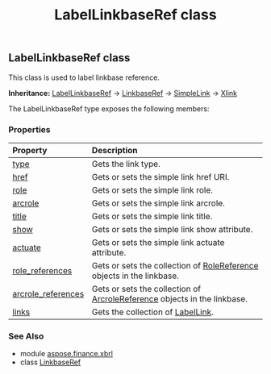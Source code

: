 ﻿---
title: LabelLinkbaseRef class
second_title: Aspose.Finance for Python via .NET API References
description: 
type: docs
weight: 250
url: /python-net/aspose.finance.xbrl/labellinkbaseref/
is_root: false
---

## LabelLinkbaseRef class

This class is used to label linkbase reference.



**Inheritance:** [LabelLinkbaseRef](/finance/python-net/aspose.finance.xbrl/labellinkbaseref) → 
[LinkbaseRef](/finance/python-net/aspose.finance.xbrl/linkbaseref) → 
[SimpleLink](/finance/python-net/aspose.finance.xbrl/simplelink) → 
[Xlink](/finance/python-net/aspose.finance.xbrl/xlink)



The LabelLinkbaseRef type exposes the following members:

### Properties
| Property | Description |
| :- | :- |
| [type](/finance/python-net/aspose.finance.xbrl/labellinkbaseref/type) | Gets the link type. |
| [href](/finance/python-net/aspose.finance.xbrl/labellinkbaseref/href) | Gets or sets the simple link href URI. |
| [role](/finance/python-net/aspose.finance.xbrl/labellinkbaseref/role) | Gets or sets the simple link role. |
| [arcrole](/finance/python-net/aspose.finance.xbrl/labellinkbaseref/arcrole) | Gets or sets the simple link arcrole. |
| [title](/finance/python-net/aspose.finance.xbrl/labellinkbaseref/title) | Gets or sets the simple link title. |
| [show](/finance/python-net/aspose.finance.xbrl/labellinkbaseref/show) | Gets or sets the simple link show attribute. |
| [actuate](/finance/python-net/aspose.finance.xbrl/labellinkbaseref/actuate) | Gets or sets the simple link actuate attribute. |
| [role_references](/finance/python-net/aspose.finance.xbrl/labellinkbaseref/role_references) | Gets or sets the collection of [RoleReference](/finance/python-net/aspose.finance.xbrl/rolereference) objects in the linkbase. |
| [arcrole_references](/finance/python-net/aspose.finance.xbrl/labellinkbaseref/arcrole_references) | Gets or sets the collection of [ArcroleReference](/finance/python-net/aspose.finance.xbrl/arcrolereference) objects in the linkbase. |
| [links](/finance/python-net/aspose.finance.xbrl/labellinkbaseref/links) | Gets the collection of [LabelLink](/finance/python-net/aspose.finance.xbrl/labellink). |


### See Also

* module [aspose.finance.xbrl](../)
* class [LinkbaseRef](/finance/python-net/aspose.finance.xbrl/linkbaseref)
